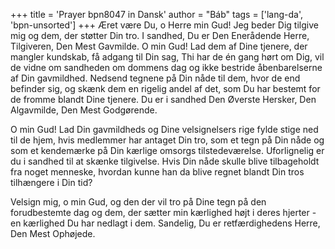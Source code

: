 +++
title = 'Prayer bpn8047 in Dansk'
author = "Báb"
tags = ['lang-da', 'bpn-unsorted']
+++
Æret være Du, o Herre min Gud! Jeg beder Dig tilgive mig og dem, der støtter Din tro. I sandhed, Du er Den Enerådende Herre, Tilgiveren, Den Mest Gavmilde. O min Gud! Lad dem af Dine tjenere, der mangler kundskab, få adgang til Din sag, Thi har de én gang hørt om Dig, vil de vidne om sandheden om dommens dag og ikke bestride åbenbarelserne af Din gavmildhed. Nedsend tegnene på Din nåde til dem, hvor de end befinder sig, og skænk dem en rigelig andel af det, som Du har bestemt for de fromme blandt Dine tjenere. Du er i sandhed Den Øverste Hersker, Den Algavmilde, Den Mest Godgørende.

O min Gud! Lad Din gavmildheds og Dine velsignelsers rige fylde stige ned til de hjem, hvis medlemmer har antaget Din tro, som et tegn på Din nåde og som et kendemærke på Din kærlige omsorgs tilstedeværelse. Uforlignelig er du i sandhed til at skænke tilgivelse. Hvis Din nåde skulle blive tilbageholdt fra noget menneske, hvordan kunne han da blive regnet blandt Din tros tilhængere i Din tid?

Velsign mig, o min Gud, og den der vil tro på Dine tegn på den forudbestemte dag og dem, der sætter min kærlighed højt i deres hjerter - en kærlighed Du har nedlagt i dem. Sandelig, Du er retfærdighedens Herre, Den Mest Ophøjede.
